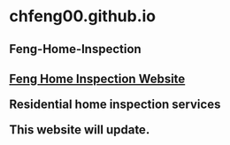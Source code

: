 # chfeng00.github.io

<h2>Feng-Home-Inspection<h2>
  
  [Feng Home Inspection Website](http://fenghomeinspection.ca/)


Residential home inspection services


This website will update.
